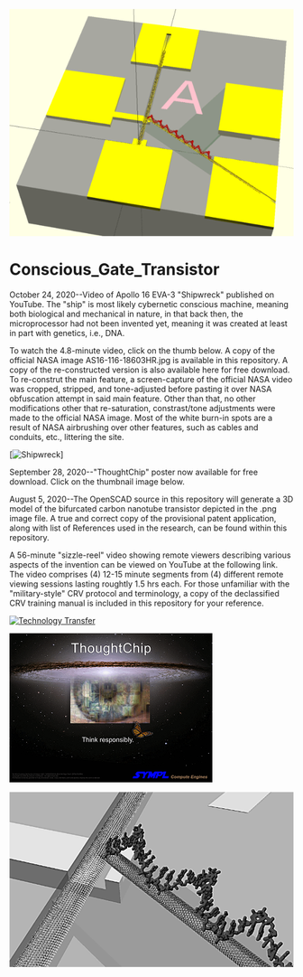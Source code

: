 ![](https://github.com/jerry-D/Conscious_Gate_Transistor/blob/master/Thought_Chip_01.png )

# Conscious_Gate_Transistor
October 24, 2020--Video of Apollo 16 EVA-3 "Shipwreck" published on YouTube.  The "ship" is most likely cybernetic conscious machine, meaning both biological and mechanical in nature, in that back then, the microprocessor had not been invented yet, meaning it was created at least in part with genetics, i.e., DNA.

To watch the 4.8-minute video, click on the thumb below.  A copy of the official NASA image AS16-116-18603HR.jpg is available in this repository.  A copy of the re-constructed version is also available here for free download.  To re-construt the main feature, a screen-capture of the official NASA video was cropped, stripped, and tone-adjusted before pasting it over NASA obfuscation attempt in said main feature.  Other than that, no other modifications other that re-saturation, constrast/tone adjustments were made to the official NASA image.  Most of the white burn-in spots are a result of NASA airbrushing over other features, such as cables and conduits, etc., littering the site.

[![Shipwreck](http://img.youtube.com/vi/4T1C7Qe65VA/0.jpg)]


September 28, 2020--"ThoughtChip" poster now available for free download.  Click on the thumbnail image below.

August 5, 2020--The OpenSCAD source in this repository will generate a 3D model of the bifurcated carbon nanotube transistor depicted in the .png image file.
A true and correct copy of the provisional patent application, along with list of References used in the research, can be found within this repository.

A 56-minute "sizzle-reel" video showing remote viewers describing various aspects of the invention can be viewed on YouTube at the following link.  The video comprises (4) 12-15 minute segments from (4) different remote viewing sessions lasting roughtly 1.5 hrs each.  For those unfamiliar with the "military-style" CRV protocol and terminology, a copy of the declassified CRV training manual is included in this repository for your reference.

[![Technology Transfer](http://img.youtube.com/vi/Hdq3M4zQx_o/0.jpg)](http://www.youtube.com/watch?v=Hdq3M4zQx_o "Conscious Gate Transistor Technology Transfer")

[![ThinkChip](https://github.com/jerry-D/Conscious_Gate_Transistor/blob/master/ThoughtChip_Poster1_thumb.png)](https://github.com/jerry-D/Conscious_Gate_Transistor/blob/master/ThoughtChip_Poster1.pdf)

![](https://github.com/jerry-D/Conscious_Gate_Transistor/blob/master/Conscious_CNT_Transistor_3D.png )

